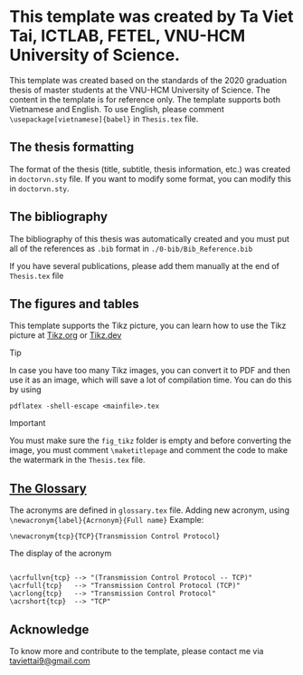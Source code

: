 # This template was created by Ta Viet Tai, ICTLAB, FETEL, VNU-HCM University of Science.

This template was created based on the standards of the 2020 graduation thesis of master students at the VNU-HCM University of Science. 
The content in the template is for reference only. The template supports both Vietnamese and English. To use English, please comment `\usepackage[vietnamese]{babel}` in `Thesis.tex` file.

## The thesis formatting

The format of the thesis (title, subtitle, thesis information, etc.) was created in `doctorvn.sty` file. If you want to modify some format, you can modify this in `doctorvn.sty`.

## The bibliography

The bibliography of this thesis was automatically created and you must put all of the references as `.bib` format in `./0-bib/Bib_Reference.bib`

If you have several publications, please add them manually at the end of `Thesis.tex` file

## The figures and tables

This template supports the Tikz picture, you can learn how to use the Tikz picture at [Tikz.org](https://tikz.org/) or [Tikz.dev](https://tikz.dev/)

> [!TIP]
> In case you have too many Tikz images, you can convert it to PDF and then use it as an image, which will save a lot of compilation time. You can do this by using 
``` 
pdflatex -shell-escape <mainfile>.tex 
```

> [!Important]
> You must make sure the `fig_tikz` folder is empty and before converting the image, you must comment `\maketitlepage` and comment the code to make the watermark in the `Thesis.tex` file.

## [The Glossary](https://www.overleaf.com/learn/latex/Glossaries)

The acronyms are defined in `glossary.tex` file. Adding new acronym, using `\newacronym{label}{Acrnonym}{Full name}`
Example: 
```
\newacronym{tcp}{TCP}{Transmission Control Protocol}
```
The display of the acronym
```

\acrfullvn{tcp} --> "(Transmission Control Protocol -- TCP)"
\acrfull{tcp}   --> "Transmission Control Protocol (TCP)"
\acrlong{tcp}   --> "Transmission Control Protocol"
\acrshort{tcp}  --> "TCP"
```

## Acknowledge
To know more and contribute to the template, please contact me via [taviettai9@gmail.com](mailto:taviettai9@gmail.com)
